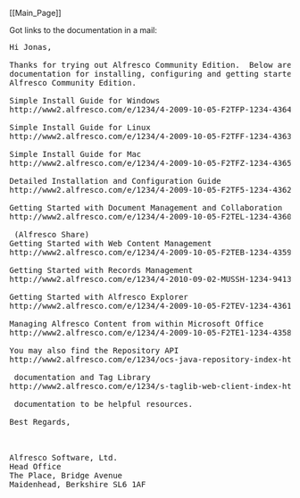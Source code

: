 [[Main_Page]]

Got links to the documentation in a mail:

<pre>
Hi Jonas,

Thanks for trying out Alfresco Community Edition.  Below are links to the
documentation for installing, configuring and getting started with
Alfresco Community Edition.

Simple Install Guide for Windows
http://www2.alfresco.com/e/1234/4-2009-10-05-F2TFP-1234-43641-/MUSW3/286023304

Simple Install Guide for Linux
http://www2.alfresco.com/e/1234/4-2009-10-05-F2TFF-1234-43631-/MUSWN/286023304

Simple Install Guide for Mac
http://www2.alfresco.com/e/1234/4-2009-10-05-F2TFZ-1234-43651-/MUSX7/286023304

Detailed Installation and Configuration Guide
http://www2.alfresco.com/e/1234/4-2009-10-05-F2TF5-1234-43621-/MUSXR/286023304

Getting Started with Document Management and Collaboration
http://www2.alfresco.com/e/1234/4-2009-10-05-F2TEL-1234-43601-/MUSYB/286023304

 (Alfresco Share)
Getting Started with Web Content Management
http://www2.alfresco.com/e/1234/4-2009-10-05-F2TEB-1234-43591-/MUSYV/286023304

Getting Started with Records Management
http://www2.alfresco.com/e/1234/4-2010-09-02-MUSSH-1234-94135-/MUSZF/286023304

Getting Started with Alfresco Explorer
http://www2.alfresco.com/e/1234/4-2009-10-05-F2TEV-1234-43611-/MUSZZ/286023304

Managing Alfresco Content from within Microsoft Office
http://www2.alfresco.com/e/1234/4-2009-10-05-F2TE1-1234-43581-/MUT0J/286023304

You may also find the Repository API
http://www2.alfresco.com/e/1234/ocs-java-repository-index-html/F2I65/286023304

 documentation and Tag Library
http://www2.alfresco.com/e/1234/s-taglib-web-client-index-html/F2I6P/286023304

 documentation to be helpful resources.

Best Regards,
  


Alfresco Software, Ltd.
Head Office
The Place, Bridge Avenue
Maidenhead, Berkshire SL6 1AF
</pre>
